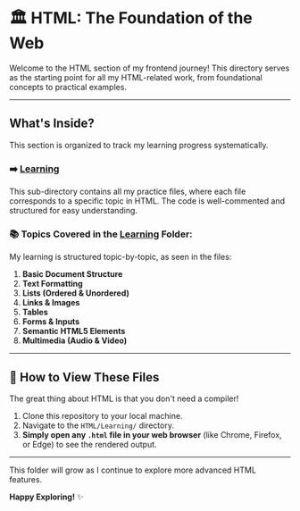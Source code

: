 # 🏛️ HTML: The Foundation of the Web

Welcome to the HTML section of my frontend journey! This directory serves as the starting point for all my HTML-related work, from foundational concepts to practical examples.

---

## What's Inside?

This section is organized to track my learning progress systematically.

### ➡️ [Learning](./Learning/)

This sub-directory contains all my practice files, where each file corresponds to a specific topic in HTML. The code is well-commented and structured for easy understanding.

### 📚 Topics Covered in the [Learning](./Learning/) Folder:

My learning is structured topic-by-topic, as seen in the files:

1.  **Basic Document Structure** 
2.  **Text Formatting** 
3.  **Lists (Ordered & Unordered)** 
4.  **Links & Images** 
5.  **Tables** 
6.  **Forms & Inputs** 
7.  **Semantic HTML5 Elements** 
8.  **Multimedia (Audio & Video)** 

---

## 🚀 How to View These Files

The great thing about HTML is that you don't need a compiler!

1.  Clone this repository to your local machine.
2.  Navigate to the `HTML/Learning/` directory.
3.  **Simply open any `.html` file in your web browser** (like Chrome, Firefox, or Edge) to see the rendered output.

---

This folder will grow as I continue to explore more advanced HTML features.

**Happy Exploring!** ✨
